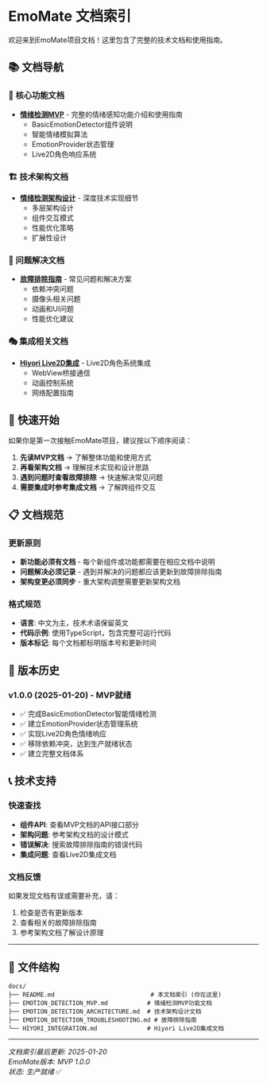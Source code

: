 # EmoMate 文档索引

欢迎来到EmoMate项目文档！这里包含了完整的技术文档和使用指南。

## 📚 文档导航

### 🎯 核心功能文档
- **[情绪检测MVP](./EMOTION_DETECTION_MVP.md)** - 完整的情绪感知功能介绍和使用指南
  - BasicEmotionDetector组件说明
  - 智能情绪模拟算法
  - EmotionProvider状态管理
  - Live2D角色响应系统

### 🏗️ 技术架构文档  
- **[情绪检测架构设计](./EMOTION_DETECTION_ARCHITECTURE.md)** - 深度技术实现细节
  - 多层架构设计
  - 组件交互模式
  - 性能优化策略
  - 扩展性设计

### 🔧 问题解决文档
- **[故障排除指南](./EMOTION_DETECTION_TROUBLESHOOTING.md)** - 常见问题和解决方案
  - 依赖冲突问题
  - 摄像头相关问题
  - 动画和UI问题
  - 性能优化建议

### 🎭 集成相关文档
- **[Hiyori Live2D集成](./HIYORI_INTEGRATION.md)** - Live2D角色系统集成
  - WebView桥接通信
  - 动画控制系统
  - 网络配置指南

## 🚀 快速开始

如果你是第一次接触EmoMate项目，建议按以下顺序阅读：

1. **先读MVP文档** → 了解整体功能和使用方式
2. **再看架构文档** → 理解技术实现和设计思路  
3. **遇到问题时查看故障排除** → 快速解决常见问题
4. **需要集成时参考集成文档** → 了解跨组件交互

## 📋 文档规范

### 更新原则
- **新功能必须有文档** - 每个新组件或功能都需要在相应文档中说明
- **问题解决必须记录** - 遇到并解决的问题都应该更新到故障排除指南
- **架构变更必须同步** - 重大架构调整需要更新架构文档

### 格式规范
- **语言**: 中文为主，技术术语保留英文
- **代码示例**: 使用TypeScript，包含完整可运行代码
- **版本标记**: 每个文档都标明版本号和更新时间

## 🔄 版本历史

### v1.0.0 (2025-01-20) - MVP就绪
- ✅ 完成BasicEmotionDetector智能情绪检测
- ✅ 建立EmotionProvider状态管理系统
- ✅ 实现Live2D角色情绪响应
- ✅ 移除依赖冲突，达到生产就绪状态
- ✅ 建立完整文档体系

## 📞 技术支持

### 快速查找
- **组件API**: 查看MVP文档的API接口部分
- **架构问题**: 参考架构文档的设计模式
- **错误解决**: 搜索故障排除指南的错误代码
- **集成问题**: 查看Live2D集成文档

### 文档反馈
如果发现文档有误或需要补充，请：
1. 检查是否有更新版本
2. 查看相关的故障排除指南
3. 参考架构文档了解设计原理

---

## 📁 文件结构
```
docs/
├── README.md                           # 本文档索引 (你在这里)
├── EMOTION_DETECTION_MVP.md           # 情绪检测MVP功能文档
├── EMOTION_DETECTION_ARCHITECTURE.md  # 技术架构设计文档
├── EMOTION_DETECTION_TROUBLESHOOTING.md # 故障排除指南
└── HIYORI_INTEGRATION.md              # Hiyori Live2D集成文档
```

---

*文档索引最后更新: 2025-01-20*  
*EmoMate版本: MVP 1.0.0*  
*状态: 生产就绪* ✅